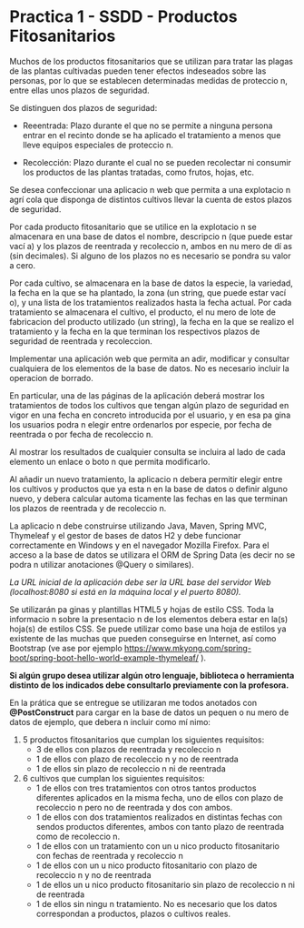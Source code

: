 # Practica 1 - SSDD - Productos Fitosanitarios
Muchos de los productos fitosanitarios que se utilizan para tratar las plagas de las plantas cultivadas
pueden tener efectos indeseados sobre las personas, por lo que se establecen determinadas medidas de
proteccio n, entre ellas unos plazos de seguridad.

Se distinguen dos plazos de seguridad:

- Reeentrada: Plazo durante el que no se permite a ninguna persona entrar en el recinto donde
se ha aplicado el tratamiento a menos que lleve equipos especiales de proteccio n.

- Recolección: Plazo durante el cual no se pueden recolectar ni consumir los productos de las
plantas tratadas, como frutos, hojas, etc.

Se desea confeccionar una aplicacio n web que permita a una explotacio n agrí cola que disponga de
distintos cultivos llevar la cuenta de estos plazos de seguridad.

Por cada producto fitosanitario que se utilice en la explotacio n se almacenara en una base de datos el
nombre, descripcio n (que puede estar vací a) y los plazos de reentrada y recoleccio n, ambos en nu mero de
dí as (sin decimales). Si alguno de los plazos no es necesario se pondra su valor a cero.

Por cada cultivo, se almacenara en la base de datos la especie, la variedad, la fecha en la que se ha
plantado, la zona (un string, que puede estar vací o), y una lista de los tratamientos realizados hasta la fecha
actual.
Por cada tratamiento se almacenara el cultivo, el producto, el nu mero de lote de fabricacion del
producto utilizado (un string), la fecha en la que se realizo el tratamiento y la fecha en la que terminan los
respectivos plazos de seguridad de reentrada y recoleccion.

Implementar una aplicación web que permita an adir, modificar y consultar cualquiera de los
elementos de la base de datos. No es necesario incluir la operacion de borrado.

En particular, una de las páginas de la aplicación deberá mostrar los tratamientos de todos los
cultivos que tengan algún plazo de seguridad en vigor en una fecha en concreto introducida por el
usuario, y en esa pa gina los usuarios podra n elegir entre ordenarlos por especie, por fecha de reentrada o
por fecha de recoleccio n.

Al mostrar los resultados de cualquier consulta se incluira al lado de cada elemento un enlace o
boto n que permita modificarlo.

Al añadir un nuevo tratamiento, la aplicacio n debera permitir elegir entre los cultivos y productos
que ya esta n en la base de datos o definir alguno nuevo, y debera calcular automa ticamente las fechas en las
que terminan los plazos de reentrada y de recoleccio n.

La aplicacio n debe construirse utilizando Java, Maven, Spring MVC, Thymeleaf y el gestor de bases de
datos H2 y debe funcionar correctamente en Windows y en el navegador Mozilla Firefox. Para el acceso a la
base de datos se utilizara el ORM de Spring Data (es decir no se podra n utilizar anotaciones @Query o
similares).

*La URL inicial de la aplicación debe ser la URL base del servidor Web (localhost:8080 si está en la
máquina local y el puerto 8080).*

Se utilizarán pa ginas y plantillas HTML5 y hojas de estilo CSS. Toda la informacio n sobre la
presentacio n de los elementos debera estar en la(s) hoja(s) de estilos CSS. Se puede utilizar como base una
hoja de estilos ya existente de las muchas que pueden conseguirse en Internet, así como Bootstrap (ve ase
por ejemplo https://www.mkyong.com/spring-boot/spring-boot-hello-world-example-thymeleaf/ ).

**Si algún grupo desea utilizar algún otro lenguaje, biblioteca o herramienta distinto de los
indicados debe consultarlo previamente con la profesora.**

En la prática que se entregue se utilizaran me todos anotados con **@PostConstruct** para cargar en la
base de datos un pequen o nu mero de datos de ejemplo, que debera n incluir como mí nimo:

1. 5 productos fitosanitarios que cumplan los siguientes requisitos:
   - 3 de ellos con plazos de reentrada y recoleccio n
   - 1 de ellos con plazo de recoleccio n y no de reentrada
   - 1 de ellos sin plazo de recoleccio n ni de reentrada
2. 6 cultivos que cumplan los siguientes requisitos:
   - 1 de ellos con tres tratamientos con otros tantos productos diferentes aplicados en la misma fecha, uno de ellos con plazo de recoleccio n pero no de reentrada y dos con ambos.
   - 1 de ellos con dos tratamientos realizados en distintas fechas con sendos productos
diferentes, ambos con tanto plazo de reentrada como de recoleccio n.
   - 1 de ellos con un tratamiento con un u nico producto fitosanitario con fechas de
reentrada y recoleccio n
   - 1 de ellos con un u nico producto fitosanitario con plazo de recoleccio n y no de
reentrada
   - 1 de ellos un u nico producto fitosanitario sin plazo de recoleccio n ni de reentrada
   - 1 de ellos sin ningu n tratamiento.
No es necesario que los datos correspondan a productos, plazos o cultivos reales.
